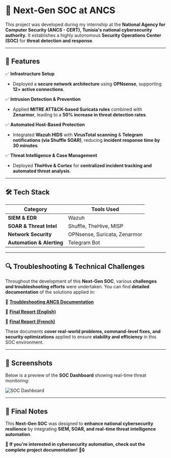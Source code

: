 # 🚀 Next-Gen SOC at ANCS  

This project was developed during my internship at the **National Agency for Computer Security (ANCS - CERT), Tunisia's national cybersecurity authority**. It establishes a highly autonomous **Security Operations Center (SOC)** for **threat detection and response**.  

---

## 🔹 Features  

✅ **Infrastructure Setup**  
- Deployed a **secure network architecture** using **OPNsense**, supporting **12+ active connections**.  

✅ **Intrusion Detection & Prevention**  
- Applied **MITRE ATT&CK-based Suricata rules** combined with **Zenarmor**, leading to a **50% increase in threat detection rates**.  

✅ **Automated Host-Based Protection**  
- Integrated **Wazuh HIDS** with **VirusTotal scanning** & **Telegram notifications (via Shuffle SOAR)**, reducing **incident response time by 30 minutes**.  

✅ **Threat Intelligence & Case Management**  
- Deployed **TheHive & Cortex** for **centralized incident tracking and automated threat analysis**.  

---

## 🛠️ **Tech Stack**  

| Category           | Tools Used                           |
|-------------------|----------------------------------|
| **SIEM & EDR**   | Wazuh                            |
| **SOAR & Threat Intel** | Shuffle, TheHive, MISP      |
| **Network Security** | OPNsense, Suricata, Zenarmor  |
| **Automation & Alerting** | Telegram Bot             |

---

## 🔍 **Troubleshooting & Technical Challenges**  

Throughout the development of this **Next-Gen SOC**, various **challenges and troubleshooting efforts** were undertaken. You can find **detailed documentation** of the solutions applied in:  

📌 **[Troubleshooting ANCS Documentation](../next-gen-soc-ancs/TROUBLESHOOTING_ANCS.md)**  

📌 **[Final Report (English)](../next-gen-soc-ancs/FinalReportGB.pdf)**  

📌 **[Final Report (French)](../next-gen-soc-ancs/FinalReportFR.pdf)**  

These documents **cover real-world problems, command-level fixes, and security optimizations** applied to ensure **stability and efficiency** in this SOC environment.  

---

## 📸 Screenshots  

Below is a preview of the **SOC Dashboard** showing real-time threat monitoring:  

![SOC Dashboard](../../images/wazuh-dashboard.png)  

---

## 📢 **Final Notes**  

This **Next-Gen SOC** was designed to **enhance national cybersecurity resilience** by integrating **SIEM, SOAR, and real-time threat intelligence automation**.  

🔹 **If you're interested in cybersecurity automation, check out the complete project documentation!** 🚀🔒  

